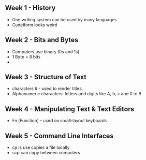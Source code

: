 ## Week 1 - History  
- One writing system can be used by many languages  
- Cuneiform looks weird  

## Week 2 - Bits and Bytes  
- Computers use binary (0s and 1s)  
- 1 Byte = 8 bits
- 
## Week 3 - Structure of Text
-  characters # - used to render titles.
- Alphanumeric characters: letters and digits
like A, b, c and 0 to 9

## Week 4 - Manipulating Text & Text Editors
- Fn (Function) – used on small-layout keyboards

## Week 5 - Command Line Interfaces
- cp is use copies a file locally
- scp can copy between computers

